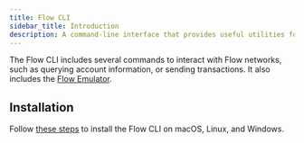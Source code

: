 ```yaml
---
title: Flow CLI
sidebar_title: Introduction
description: A command-line interface that provides useful utilities for building Flow applications
---
```


The Flow CLI includes several commands to interact with Flow networks, such as querying account information,
or sending transactions. It also includes the [Flow Emulator](/tools/flow-cli/start-emulator).

## Installation

Follow [these steps](/tools/flow-cli/install.md) to install the Flow CLI on 
macOS, Linux, and Windows.
